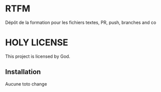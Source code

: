 # RTFM
Dépôt de la formation pour les fichiers textes, PR, push, branches and co

# HOLY LICENSE
This project is licensed by God.

## Installation
Aucune
toto change